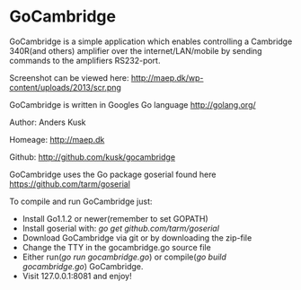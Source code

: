 GoCambridge
===========

GoCambridge is a simple application which enables controlling a Cambridge 340R(and others)
amplifier over the internet/LAN/mobile by sending commands to the amplifiers RS232-port.

Screenshot can be viewed here: http://maep.dk/wp-content/uploads/2013/scr.png

GoCambridge is written in Googles Go language http://golang.org/

Author: Anders Kusk

Homeage: http://maep.dk

Github: http://github.com/kusk/gocambridge

GoCambridge uses the Go package goserial found here https://github.com/tarm/goserial

To compile and run GoCambridge just:
- Install Go1.1.2 or newer(remember to set GOPATH)
- Install goserial with: *go get github.com/tarm/goserial*
- Download GoCambridge via git or by downloading the zip-file
- Change the TTY in the gocambridge.go source file
- Either run(*go run gocambridge.go*) or compile(*go build gocambridge.go*) GoCambridge.
- Visit 127.0.0.1:8081 and enjoy!
